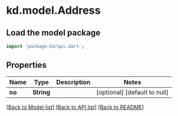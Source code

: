 # kd.model.Address

## Load the model package
```dart
import 'package:kd/api.dart';
```

## Properties
Name | Type | Description | Notes
------------ | ------------- | ------------- | -------------
**no** | **String** |  | [optional] [default to null]

[[Back to Model list]](../README.md#documentation-for-models) [[Back to API list]](../README.md#documentation-for-api-endpoints) [[Back to README]](../README.md)


